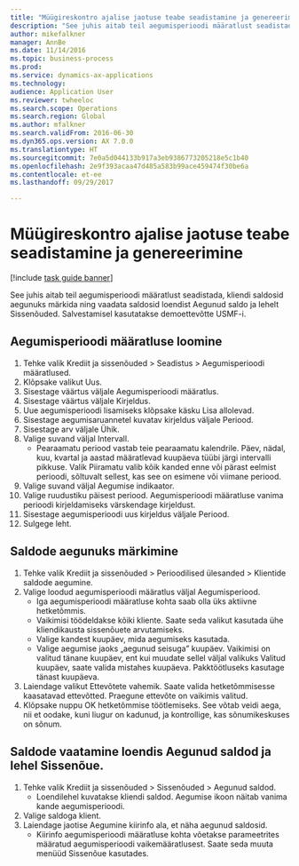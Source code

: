 ```yaml
--- 
title: "Müügireskontro ajalise jaotuse teabe seadistamine ja genereerimine"
description: "See juhis aitab teil aegumisperioodi määratlust seadistada, kliendi saldosid aegunuks märkida ning vaadata saldosid loendist Aegunud saldo ja lehelt Sissenõuded."
author: mikefalkner
manager: AnnBe
ms.date: 11/14/2016
ms.topic: business-process
ms.prod: 
ms.service: dynamics-ax-applications
ms.technology: 
audience: Application User
ms.reviewer: twheeloc
ms.search.scope: Operations
ms.search.region: Global
ms.author: mfalkner
ms.search.validFrom: 2016-06-30
ms.dyn365.ops.version: AX 7.0.0
ms.translationtype: HT
ms.sourcegitcommit: 7e0a5d044133b917a3eb9386773205218e5c1b40
ms.openlocfilehash: 2e9f393acaa47d485a583b99ace459474f30be6a
ms.contentlocale: et-ee
ms.lasthandoff: 09/29/2017

---
```

# <a name="set-up-and-generate-accounts-receivable-aging-information"></a>Müügireskontro ajalise jaotuse teabe seadistamine ja genereerimine

[!include [task guide banner](../../includes/task-guide-banner.md)]

See juhis aitab teil aegumisperioodi määratlust seadistada, kliendi saldosid aegunuks märkida ning vaadata saldosid loendist Aegunud saldo ja lehelt Sissenõuded. Salvestamisel kasutatakse demoettevõtte USMF-i.


## <a name="create-an-aging-period-definition"></a>Aegumisperioodi määratluse loomine
1. Tehke valik Krediit ja sissenõuded > Seadistus > Aegumisperioodi määratlused.
2. Klõpsake valikut Uus.
3. Sisestage väärtus väljale Aegumisperioodi määratlus.
4. Sisestage väärtus väljale Kirjeldus.
5. Uue aegumisperioodi lisamiseks klõpsake käsku Lisa allolevad.
6. Sisestage aegumisaruannetel kuvatav kirjeldus väljale Periood.
7. Sisestage arv väljale Ühik.
8. Valige suvand väljal Intervall.
    * Pearaamatu periood vastab teie pearaamatu kalendrile. Päev, nädal, kuu, kvartal ja aastad määratlevad kuupäeva tüübi järgi intervalli pikkuse. Valik Piiramatu valib kõik kanded enne või pärast eelmist perioodi, sõltuvalt sellest, kas see on esimene või viimane periood.  
9. Valige suvand väljal Aegumise indikaator.
10. Valige ruudustiku päisest periood. Aegumisperioodi määratluse vanima perioodi kirjeldamiseks värskendage kirjeldust.
11. Sisestage aegumisperioodi uus kirjeldus väljale Periood.
12. Sulgege leht.

## <a name="age-the-balances"></a>Saldode aegunuks märkimine
1. Tehke valik Krediit ja sissenõuded > Perioodilised ülesanded > Klientide saldode aegumine.
2. Valige loodud aegumisperioodi määratlus väljal Aegumisperiood.
    * Iga aegumisperioodi määratluse kohta saab olla üks aktiivne hetketõmmis.  
    * Vaikimisi töödeldakse kõiki kliente. Saate seda valikut kasutada ühe kliendikausta sissenõuete arvutamiseks.  
    * Valige kandest kuupäev, mida aegumiseks kasutada.  
    * Valige aegumise jaoks „aegunud seisuga” kuupäev. Vaikimisi on valitud tänane kuupäev, ent kui muudate sellel väljal valikuks Valitud kuupäev, saate valida mistahes kuupäeva. Pakktöötluseks kasutage tänast kuupäeva.  
3. Laiendage valikut Ettevõtete vahemik. Saate valida hetketõmmisesse kaasatavad ettevõtted. Praegune ettevõte on vaikimis valitud.
4. Klõpsake nuppu OK hetketõmmise töötlemiseks. See võtab veidi aega, nii et oodake, kuni liugur on kadunud, ja kontrollige, kas sõnumikeskuses on sõnum.

## <a name="view-the-balances-on-the-aged-balances-list-and-on-the-collection-page"></a>Saldode vaatamine loendis Aegunud saldod ja lehel Sissenõue.
1. Tehke valik Krediit ja sissenõuded > Sissenõuded > Aegunud saldod.
    * Loendilehel kuvatakse kliendi saldod. Aegumise ikoon näitab vanima kande aegumisperioodi.  
2. Valige saldoga klient.
3. Laiendage jaotise Aegumine kiirinfo ala, et näha aegunud saldosid.
    * Kiirinfo aegumisperioodi määratluse kohta võetakse parameetrites määratud aegumisperioodi vaikemääratlusest. Saate seda muuta menüüd Sissenõue kasutades.  


